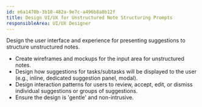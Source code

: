 ```yaml
---
id: e6a1470b-3b10-482a-9e7c-a496b8a8b12f
title: Design UI/UX for Unstructured Note Structuring Prompts
responsibleArea: UI/UX Designer
---
```

Design the user interface and experience for presenting suggestions to structure unstructured notes.
*   Create wireframes and mockups for the input area for unstructured notes.
*   Design how suggestions for tasks/subtasks will be displayed to the user (e.g., inline, dedicated suggestion panel, modal).
*   Design interaction patterns for users to review, accept, edit, or dismiss individual suggestions or groups of suggestions.
*   Ensure the design is 'gentle' and non-intrusive.